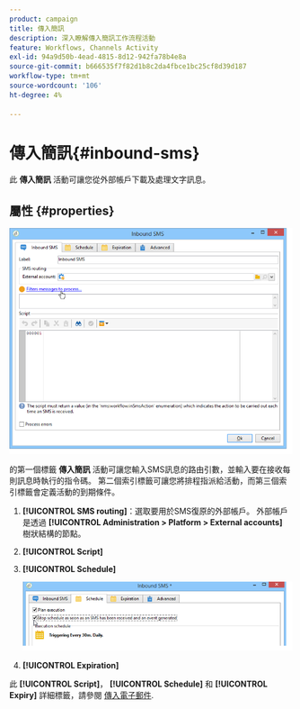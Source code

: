 ```yaml
---
product: campaign
title: 傳入簡訊
description: 深入瞭解傳入簡訊工作流程活動
feature: Workflows, Channels Activity
exl-id: 94a9d50b-4ead-4815-8d12-942fa78b4e8a
source-git-commit: b666535f7f82d1b8c2da4fbce1bc25cf8d39d187
workflow-type: tm+mt
source-wordcount: '106'
ht-degree: 4%

---
```


# 傳入簡訊{#inbound-sms}



此 **傳入簡訊** 活動可讓您從外部帳戶下載及處理文字訊息。

## 屬性 {#properties}

![](assets/sms_rec_edit.png)

的第一個標籤 **傳入簡訊** 活動可讓您輸入SMS訊息的路由引數，並輸入要在接收每則訊息時執行的指令碼。 第二個索引標籤可讓您將排程指派給活動，而第三個索引標籤會定義活動的到期條件。

1. **[!UICONTROL SMS routing]**：選取要用於SMS復原的外部帳戶。 外部帳戶是透過 **[!UICONTROL Administration > Platform > External accounts]** 樹狀結構的節點。
1. **[!UICONTROL Script]**
1. **[!UICONTROL Schedule]**

   ![](assets/sms_rec_edit_2.png)

1. **[!UICONTROL Expiration]**

此 **[!UICONTROL Script]**， **[!UICONTROL Schedule]** 和 **[!UICONTROL Expiry]** 詳細標籤，請參閱 [傳入電子郵件](inbound-emails.md).
